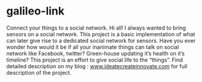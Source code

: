 # galileo-link
Connect your things to a social network.
Hi all! I always wanted to bring sensors on a social network. This project is a basic implementation of what can later give rise to a dedicated social network for sensors. Have you ever wonder how would it be if all your inanimate things can talk on social network like Facebook, twitter? Green-house updating it’s health on it’s timeline? This project is an effort to give social life to the “things”.
Find detailed description on my blog : www.ideatecreateinnovate.com for full description of the project.

